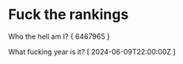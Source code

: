 # Fuck the rankings

Who the hell am I?
{ 6467965 }

What fucking year is it?
[ 2024-06-09T22:00:00Z ]
